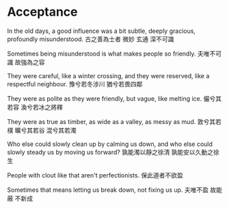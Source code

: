# Acceptance

In the old days, a good influence was
a bit subtle,
deeply gracious,
profoundly misunderstood.
古之善為士者
微妙
玄通
深不可識

Sometimes being misunderstood
is what makes people so friendly.
夫唯不可識
故強為之容

They were careful, like a winter crossing,
and they were reserved, like a respectful neighbour.
豫兮若冬涉川
猶兮若畏四鄰

They were as polite as they were friendly,
but vague, like melting ice.
儼兮其若容
渙兮若冰之將釋

They were
as true as timber,
as wide as a valley,
as messy as mud.
敦兮其若樸
曠兮其若谷
混兮其若濁

Who else could slowly clean up by calming us down,
and who else could slowly steady us by moving us forward?
孰能濁以靜之徐清
孰能安以久動之徐生

People with clout like that
aren't perfectionists.
保此道者不欲盈

Sometimes that
means letting us break down,
not fixing us up.
夫唯不盈
故能蔽
不新成
